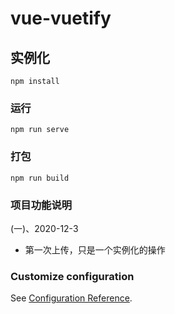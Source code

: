 # vue-vuetify

## 实例化

```
npm install
```

### 运行

```
npm run serve
```

### 打包

```
npm run build
```

### 项目功能说明

(一)、2020-12-3

- 第一次上传，只是一个实例化的操作

### Customize configuration

See [Configuration Reference](https://cli.vuejs.org/config/).
